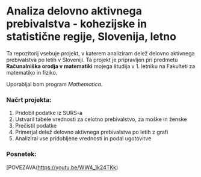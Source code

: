 # Analiza delovno aktivnega prebivalstva - kohezijske in statistične regije, Slovenija, letno

Ta repozitorij vsebuje projekt, v katerem analiziram delež delovno aktivnega prebivalstva po letih v Sloveniji. Ta projekt je pripravljen pri predmetu **Računalniška orodja v matematiki** mojega študija v 1. letniku na Fakulteti za matematiko in fiziko. 

Uporabljal bom program *Mathematica*.

### Načrt projekta:

1. Pridobil podatke iz SURS-a
2. Ustvaril tabele vrednosti za celotno prebivalstvo, za moške in ženske
3. Prečistil podatke
4. Primerjal delež delovno aktivnega prebivalstva po letih z grafi
5. Analiziral vse pridobljene vrednosti in podal ugotovitve

### Posnetek:
[POVEZAVA(https://youtu.be/WW4_1k24TKk)
